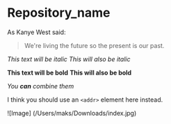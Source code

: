 # Repository_name
As Kanye West said:

> We're living the future so
> the present is our past.

*This text will be italic*
_This will also be italic_

**This text will be bold**
__This will also be bold__

_You **can** combine them_

I think you should use an
`<addr>` element here instead.

![Image] (/Users/maks/Downloads/index.jpg)
